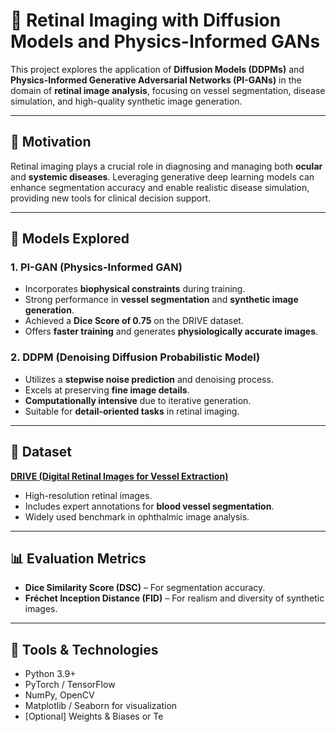# 🧠 Retinal Imaging with Diffusion Models and Physics-Informed GANs

This project explores the application of **Diffusion Models (DDPMs)** and **Physics-Informed Generative Adversarial Networks (PI-GANs)** in the domain of **retinal image analysis**, focusing on vessel segmentation, disease simulation, and high-quality synthetic image generation.

---

## 📌 Motivation

Retinal imaging plays a crucial role in diagnosing and managing both **ocular** and **systemic diseases**. Leveraging generative deep learning models can enhance segmentation accuracy and enable realistic disease simulation, providing new tools for clinical decision support.

---

## 🚀 Models Explored

### 1. **PI-GAN (Physics-Informed GAN)**
- Incorporates **biophysical constraints** during training.
- Strong performance in **vessel segmentation** and **synthetic image generation**.
- Achieved a **Dice Score of 0.75** on the DRIVE dataset.
- Offers **faster training** and generates **physiologically accurate images**.

### 2. **DDPM (Denoising Diffusion Probabilistic Model)**
- Utilizes a **stepwise noise prediction** and denoising process.
- Excels at preserving **fine image details**.
- **Computationally intensive** due to iterative generation.
- Suitable for **detail-oriented tasks** in retinal imaging.

---

## 🧪 Dataset

**[DRIVE (Digital Retinal Images for Vessel Extraction)](https://drive.grand-challenge.org/)**  
- High-resolution retinal images.
- Includes expert annotations for **blood vessel segmentation**.
- Widely used benchmark in ophthalmic image analysis.

---

## 📊 Evaluation Metrics

- **Dice Similarity Score (DSC)** – For segmentation accuracy.
- **Fréchet Inception Distance (FID)** – For realism and diversity of synthetic images.

---

## 🧰 Tools & Technologies

- Python 3.9+
- PyTorch / TensorFlow
- NumPy, OpenCV
- Matplotlib / Seaborn for visualization
- [Optional] Weights & Biases or Te
